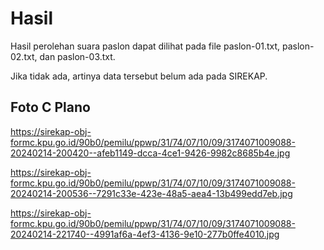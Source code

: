 # Hasil

Hasil perolehan suara paslon dapat dilihat pada file paslon-01.txt, paslon-02.txt, dan paslon-03.txt.

Jika tidak ada, artinya data tersebut belum ada pada SIREKAP.

## Foto C Plano

https://sirekap-obj-formc.kpu.go.id/90b0/pemilu/ppwp/31/74/07/10/09/3174071009088-20240214-200420--afeb1149-dcca-4ce1-9426-9982c8685b4e.jpg

https://sirekap-obj-formc.kpu.go.id/90b0/pemilu/ppwp/31/74/07/10/09/3174071009088-20240214-200536--7291c33e-423e-48a5-aea4-13b499edd7eb.jpg

https://sirekap-obj-formc.kpu.go.id/90b0/pemilu/ppwp/31/74/07/10/09/3174071009088-20240214-221740--4991af6a-4ef3-4136-9e10-277b0ffe4010.jpg
